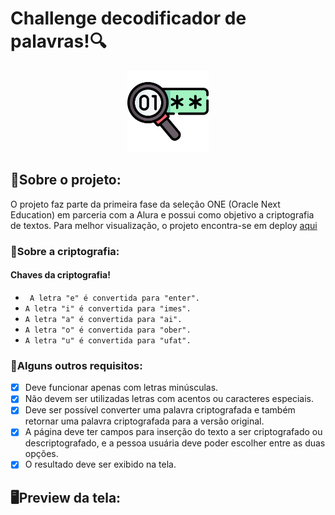 # Challenge decodificador de palavras!🔍

 <p align="center">
     <img height="130" src="./img/Icone1.png">
 </p>
 
<h2>📌Sobre o projeto:</h2>
O projeto faz parte da primeira fase da seleção ONE (Oracle Next Education) em parceria com a Alura e possui como objetivo a criptografia de textos. Para melhor visualização, o projeto encontra-se em deploy <a href="https://julyannaalbuquer.github.io/challenge-decodificador/">aqui</a> 

### 🔐Sobre a criptografia:
#### Chaves da criptografia!
- ``` A letra "e" é convertida para "enter".```
- ```A letra "i" é convertida para "imes".```
- ```A letra "a" é convertida para "ai".```
- ```A letra "o" é convertida para "ober".```
- ```A letra "u" é convertida para "ufat".```

### 📍Alguns outros requisitos:

- [x] Deve funcionar apenas com letras minúsculas.
- [x] Não devem ser utilizadas letras com acentos ou caracteres especiais.
- [x] Deve ser possível converter uma palavra criptografada e também retornar uma palavra criptografada para a versão original.
- [x] A página deve ter campos para inserção do texto a ser criptografado ou descriptografado, e a pessoa usuária deve poder escolher entre as duas opções.
- [x] O resultado deve ser exibido na tela.

<h2>🖥Preview da tela:</h2>
